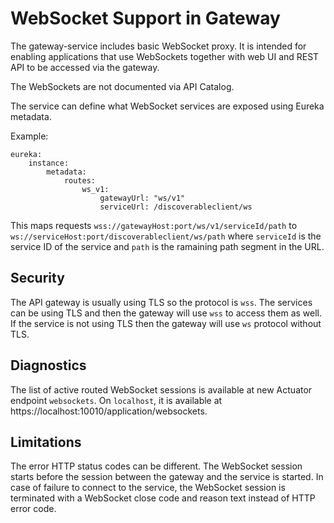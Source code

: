 # WebSocket Support in Gateway

The gateway-service includes basic WebSocket proxy. It is intended for enabling applications that use WebSockets together with web UI and REST API to be accessed via the gateway.

The WebSockets are not documented via API Catalog.

The service can define what WebSocket services are exposed using Eureka metadata.

Example:

    eureka:
        instance:
            metadata:
                routes:
                    ws_v1:
                        gatewayUrl: "ws/v1"
                        serviceUrl: /discoverableclient/ws

This maps requests `wss://gatewayHost:port/ws/v1/serviceId/path` to `ws://serviceHost:port/discoverableclient/ws/path` where `serviceId` is the service ID of the service and `path` is the ramaining path segment in the URL.

## Security

The API gateway is usually using TLS so the protocol is `wss`. The services can be using TLS and then the gateway will use `wss` to access them as well. If the service is not using TLS then the gateway will use `ws` protocol without TLS.

## Diagnostics 

The list of active routed WebSocket sessions is available at new Actuator endpoint `websockets`. On `localhost`, it is available at https://localhost:10010/application/websockets.

## Limitations

The error HTTP status codes can be different. The WebSocket session starts before the session between the gateway and the service is started. In case of failure to connect to the service, the WebSocket session is terminated with a WebSocket close code and reason text instead of HTTP error code.
